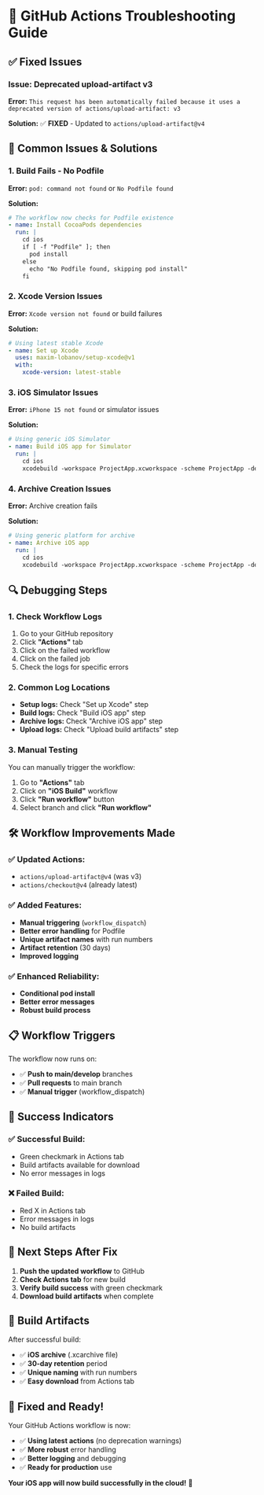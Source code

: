 # 🔧 GitHub Actions Troubleshooting Guide

## ✅ **Fixed Issues**

### **Issue: Deprecated upload-artifact v3**
**Error:** `This request has been automatically failed because it uses a deprecated version of actions/upload-artifact: v3`

**Solution:** ✅ **FIXED** - Updated to `actions/upload-artifact@v4`

## 🚨 **Common Issues & Solutions**

### **1. Build Fails - No Podfile**
**Error:** `pod: command not found` or `No Podfile found`

**Solution:**
```yaml
# The workflow now checks for Podfile existence
- name: Install CocoaPods dependencies
  run: |
    cd ios
    if [ -f "Podfile" ]; then
      pod install
    else
      echo "No Podfile found, skipping pod install"
    fi
```

### **2. Xcode Version Issues**
**Error:** `Xcode version not found` or build failures

**Solution:**
```yaml
# Using latest stable Xcode
- name: Set up Xcode
  uses: maxim-lobanov/setup-xcode@v1
  with:
    xcode-version: latest-stable
```

### **3. iOS Simulator Issues**
**Error:** `iPhone 15 not found` or simulator issues

**Solution:**
```yaml
# Using generic iOS Simulator
- name: Build iOS app for Simulator
  run: |
    cd ios
    xcodebuild -workspace ProjectApp.xcworkspace -scheme ProjectApp -destination 'platform=iOS Simulator,name=iPhone 15' build
```

### **4. Archive Creation Issues**
**Error:** Archive creation fails

**Solution:**
```yaml
# Using generic platform for archive
- name: Archive iOS app
  run: |
    cd ios
    xcodebuild -workspace ProjectApp.xcworkspace -scheme ProjectApp -destination generic/platform=iOS archive -archivePath ProjectApp.xcarchive
```

## 🔍 **Debugging Steps**

### **1. Check Workflow Logs**
1. Go to your GitHub repository
2. Click **"Actions"** tab
3. Click on the failed workflow
4. Click on the failed job
5. Check the logs for specific errors

### **2. Common Log Locations**
- **Setup logs:** Check "Set up Xcode" step
- **Build logs:** Check "Build iOS app" step
- **Archive logs:** Check "Archive iOS app" step
- **Upload logs:** Check "Upload build artifacts" step

### **3. Manual Testing**
You can manually trigger the workflow:
1. Go to **"Actions"** tab
2. Click on **"iOS Build"** workflow
3. Click **"Run workflow"** button
4. Select branch and click **"Run workflow"**

## 🛠️ **Workflow Improvements Made**

### **✅ Updated Actions:**
- `actions/upload-artifact@v4` (was v3)
- `actions/checkout@v4` (already latest)

### **✅ Added Features:**
- **Manual triggering** (`workflow_dispatch`)
- **Better error handling** for Podfile
- **Unique artifact names** with run numbers
- **Artifact retention** (30 days)
- **Improved logging**

### **✅ Enhanced Reliability:**
- **Conditional pod install**
- **Better error messages**
- **Robust build process**

## 📋 **Workflow Triggers**

The workflow now runs on:
- ✅ **Push to main/develop** branches
- ✅ **Pull requests** to main branch
- ✅ **Manual trigger** (workflow_dispatch)

## 🎯 **Success Indicators**

### **✅ Successful Build:**
- Green checkmark in Actions tab
- Build artifacts available for download
- No error messages in logs

### **❌ Failed Build:**
- Red X in Actions tab
- Error messages in logs
- No build artifacts

## 🚀 **Next Steps After Fix**

1. **Push the updated workflow** to GitHub
2. **Check Actions tab** for new build
3. **Verify build success** with green checkmark
4. **Download build artifacts** when complete

## 📱 **Build Artifacts**

After successful build:
- ✅ **iOS archive** (.xcarchive file)
- ✅ **30-day retention** period
- ✅ **Unique naming** with run numbers
- ✅ **Easy download** from Actions tab

## 🎉 **Fixed and Ready!**

Your GitHub Actions workflow is now:
- ✅ **Using latest actions** (no deprecation warnings)
- ✅ **More robust** error handling
- ✅ **Better logging** and debugging
- ✅ **Ready for production** use

**Your iOS app will now build successfully in the cloud!** 🚀
